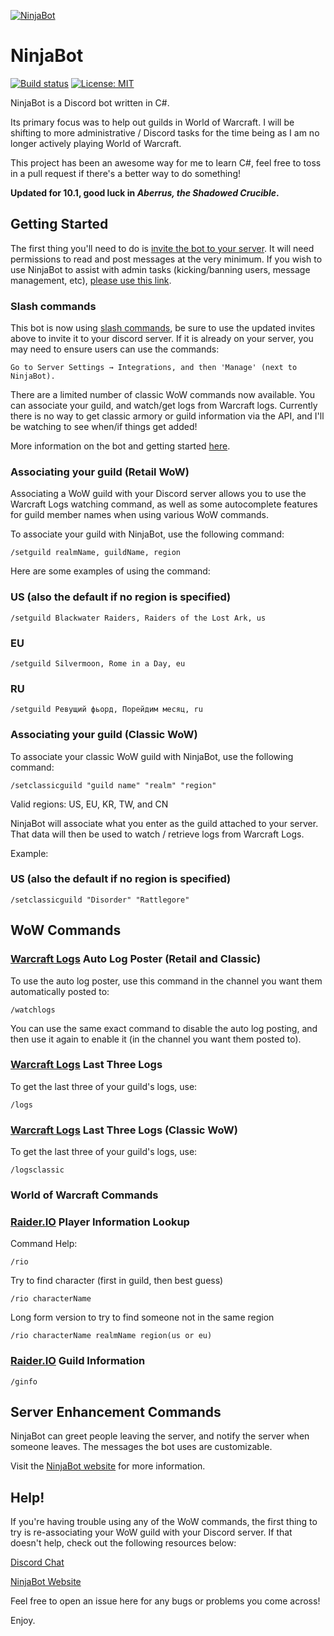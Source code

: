 [![NinjaBot](https://static1.squarespace.com/static/5644323de4b07810c0b6db7b/5939edfbf7e0abe61afd8b9c/5940bca7e58c6299ddc2119a/1497420130867/botdiscord.png?format=300w)](https://gngr.ninja/bot)

# NinjaBot
[![Build status](https://ci.appveyor.com/api/projects/status/9r20viaa3r2i9ksf?svg=true)](https://ci.appveyor.com/project/gngrninja/ninjabotcore) [![License: MIT](https://img.shields.io/badge/License-MIT-yellow.svg)](https://opensource.org/licenses/MIT)

NinjaBot is a Discord bot written in C#. 

Its primary focus was to help out guilds in World of Warcraft.
I will be shifting to more administrative / Discord tasks for the time being as I am no longer actively playing World of Warcraft.

This project has been an awesome way for me to learn C#, feel free to toss in a pull request if there's a better way to do something!

**Updated for 10.1, good luck in *Aberrus, the Shadowed Crucible*.**

## Getting Started
The first thing you'll need to do is [invite the bot to your server](https://discord.com/api/oauth2/authorize?client_id=238495040446398467&permissions=377960909888&scope=bot%20applications.commands). 
It will need permissions to read and post messages at the very minimum. 
If you wish to use NinjaBot to assist with admin tasks (kicking/banning users, message management, etc), [please use this link](https://discord.com/api/oauth2/authorize?client_id=238495040446398467&permissions=1494652415174&scope=bot%20applications.commands).

### Slash commands
This bot is now using [slash commands](https://discord.com/blog/slash-commands-permissions-discord-apps-bots), be sure to use the updated invites above to invite it to your discord server. 
If it is already on your server, you may need to ensure users can use the commands:
```
Go to Server Settings → Integrations, and then 'Manage' (next to NinjaBot).
```

There are a limited number of classic WoW commands now available. You can associate your guild, and watch/get logs from Warcraft logs. 
Currently there is no way to get classic armory or guild information via the API, and I'll be watching to see when/if things get added!

More information on the bot and getting started [here](https://www.gngrninja.com/bot).

### Associating your guild (Retail WoW)
Associating a WoW guild with your Discord server allows you to use the Warcraft Logs watching command, as well as some autocomplete features for guild member names when using various WoW commands.

To associate your guild with NinjaBot, use the following command:
```
/setguild realmName, guildName, region
```
Here are some examples of using the command:
### US (also the default if no region is specified)
```
/setguild Blackwater Raiders, Raiders of the Lost Ark, us
```
### EU
``` 
/setguild Silvermoon, Rome in a Day, eu
```
### RU
```
/setguild Ревущий фьорд, Порейдим месяц, ru
```

### Associating your guild (Classic WoW)

To associate your classic WoW guild with NinjaBot, use the following command:
```
/setclassicguild "guild name" "realm" "region"
```

Valid regions:
US, EU, KR, TW, and CN

NinjaBot will associate what you enter as the guild attached to your server. That data will then be used to watch / retrieve logs from Warcraft Logs.

Example:
### US (also the default if no region is specified)
```
/setclassicguild "Disorder" "Rattlegore"
```
## WoW Commands

### [Warcraft Logs](https://www.warcraftlogs.com) Auto Log Poster (Retail and Classic)

To use the auto log poster, use this command in the channel you want them automatically posted to:
```
/watchlogs
```

You can use the same exact command to disable the auto log posting, and then use it again to enable it (in the channel you want them posted to).

### [Warcraft Logs](https://www.warcraftlogs.com) Last Three Logs

To get the last three of your guild's logs, use:

```
/logs
```

### [Warcraft Logs](https://www.warcraftlogs.com) Last Three Logs (Classic WoW)

To get the last three of your guild's logs, use:

```
/logsclassic
```

### World of Warcraft Commands

### [Raider.IO](https://www.raider.io) Player Information Lookup

Command 
Help:

```
/rio
```

Try to find character (first in guild, then best guess)
``` 
/rio characterName
```

Long form version to try to find someone not in the same region
```
/rio characterName realmName region(us or eu)
```

### [Raider.IO](https://www.raider.io) Guild Information

```
/ginfo
```

## Server Enhancement Commands

NinjaBot can greet people leaving the server, and notify the server when someone leaves. The messages the bot uses are customizable.

Visit the [NinjaBot website](https://www.gngrninja.com/ninjabot-command-reference/2017/6/13/admin-commands) for more information.

## Help!

If you're having trouble using any of the WoW commands, the first thing to try is re-associating your WoW guild with your Discord server.
If that doesn't help, check out the following resources below:

[Discord Chat](https://discord.gg/MgvJuaV)

[NinjaBot Website](https://www.gngrninja.com/bot)

Feel free to open an issue here for any bugs or problems you come across!

Enjoy.